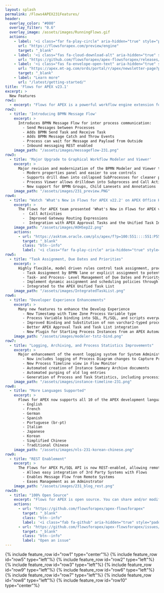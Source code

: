```yaml
---
layout: splash
permalink: /Flows4APEX231Features/
header:
  overlay_color: "#000"
  overlay_filter: "0.6"
  overlay_image: /assets/images/RunningFlows.gif
  actions:
    - label: '<i class="far fa-play-circle" aria-hidden="true" style="padding-right: 5px;"></i>Try now'
      url: "https://flowsforapex.com/preview/engine"
      target: "_blank"
    - label: '<i class="fas fa-cloud-download-alt" aria-hidden="true" style="padding-right: 5px;"></i>Download'
      url: "https://github.com/flowsforapex/apex-flowsforapex/releases/download/v23.1/FlowsforAPEX_v23.1.zip"
    - label: '<i class="fas fa-envelope-open-text" aria-hidden="true" style="padding-right: 5px;"></i>Subscribe'
      url: "https://apex.mt-ag.com/ords/portal/r/apex/newsletter-page?p8_source_page=FLOWSFORAPEX"
      target: "_blank"
    - label: "Learn more"
      url: "/latest/getting-started/"
title: 'Flows for APEX v23.1'
excerpt: >
  New Features
row1:
  - excerpt: "Flows for APEX is a powerful workflow engine extension for Oracle APEX applications. Model your business processes with BPMN, develop your process steps in APEX, and monitor your running processes with the Flows for APEX application. Version 23.1 adds powerful new features, speeds application development, and eases adminstration."
row2:
  - title: 'Introducing BPMN Message Flow'
    excerpt: >
      Introduces BPMN Message Flow for inter process communication:
        - Send Messages between Processes
        - Adds BPMN Send Task and Receive Task
        - Adds BPMN Message Catch and Throw Events
        - Process can wait for Message and Payload from Outside
        - Inbound messaging REST enabled
    image_path: "/assets/images/messageflow-231.png"
row3:
  - title: 'Major Upgrade to Graphical Workflow Modeler and Viewer'
    excerpt: >
      Major revision and modernization of the BPMN Modeler and Viewer tools:
        - Modern properties panel and easier to use controls
        - Supports drill down into collapsed SubProcesses for cleaner process models
        - Process Viewer allows drilldown into Subprocess and Call Activity status
        - New support for BPMN Groups, Child Lanesets and Annotations
    image_path: "/assets/images/231_preview.PNG"
row4:
  - title: "Watch 'What's New in Flows for APEX v22.2' on APEX Office Hours"
    excerpt: >
      The Flows for APEX team presented 'What's New in Flows for APEX v22.2' in the last APEX Office Hours call on September 29th, 2022.  This included a detailed demo of Flows for APEX v22.2 new features, including:
        -  Call Activities
        -  Improved Gateway Routing Expressions
        -  Integration with APEX Approval Tasks and the Unified Task Inbox
    image_path: "/assets/images/AOHSep22.png"
    actions:
      - url: "https://asktom.oracle.com/pls/apex/f?p=100:551::::551:P551_CLASS_ID,P551_INVITED:18506,N&cs=1461622C90E5945B28E6001AE2A9D7031"
        target: "_blank"
        class: "btn--info"
        label: '<i class="far fa-play-circle" aria-hidden="true" style="padding-right: 5px;"></i>Watch the Replay'
row5:
  - title: "Task Assignment, Due Dates and Priorities"
    excerpt: >
      Highly flexible, model driven rules control task assignment, process and task priority, and due dates.
        - Task Assignment by BPMN lane or explicit assignment to potential users and potential groups
        - Task- and Process- Level Management of Due Dates and Priority
        - Implement dynamic assignment and scheduling policies through runtime database access
        - Integrated to the APEX Unified Task List
    image_path: "/assets/images/IntegratedTaskList.png"
row6:
  - title: "Developer Experience Enhancements"
    excerpt: >
      Many new features to enhance the Develop Experience
        - New Timestamp with Time Zone Process Variable type
        - Process Variable binding into SQL, PL/SQL, and scripts everywhere
        - Improved Binding and Substitution of non varchar2-typed process variables
        - Better APEX Approval Task and Task List integration
        - New Plugin for Starting Process Instances from an APEX Automation
    image_path: "/assets/images/modeler-tstz-bind.png"
row7:
  - title: "Logging, Archiving, and Process Statistics Improvements"
    excerpt: >
      Major enhancement of the event logging system for System Administrators
        - Now includes logging of Process Diagram changes to Capture Process Changes
        - New Process Timeline view in Flow Monitor
        - Automated creation of Instance Summary Archive documents
        - Automated purging of old log entries
        - Generation of Process and Task Statistics, including processing and waiting times
    image_path: "/assets/images/instance-timeline-231.png"
row8:
  - title: "More Languages Supported"
    excerpt: >
      Flows for APEX now supports all 10 of the APEX development languages with new Korean, Chinese and Italian translations
        - English
        - French
        - German
        - Spanish
        - Portuguese (br-pt)
        - Italian
        - Japanese
        - Korean
        - Simplified Chinese
        - Traditional Chinese
    image_path: "/assets/images/nls-231-korean-chinese.png"
row9:
  - title: "REST Enablement"
    excerpt: >
      The Flows for APEX PL/SQL API is now REST-enabled, allowing remote execution of all API calls.
        - Allows easy integration of 3rd Party Systems with Flows
        - Enables Message Flow from Remote Systems
        - Eases Management as an Adminstrator
    image_path: "/assets/images/231_blog_rest.png"
row10:
  - title: "100% Open Source"
    excerpt: "Flows for APEX is open source. You can share and/or modify it, always under the adherence of the MIT-license."
    actions:
      - url: "https://github.com/flowsforapex/apex-flowsforapex"
        target: "_blank"
        class: "btn--info"
        label: '<i class="fab fa-github" aria-hidden="true" style="padding-right: 5px;"></i>Browse code'
      - url: "https://github.com/flowsforapex/apex-flowsforapex/issues/new/choose"
        target: "_blank"
        class: "btn--info"
        label: "Open an issue"
---
```

{% include feature_row id="row1" type="center"%}
{% include feature_row id="row5" type="left"%}
{% include feature_row id="row2" type="left"%}
{% include feature_row id="row3" type="left"%}
{% include feature_row id="row9" type="left"%}
{% include feature_row id="row6" type="left"%}
{% include feature_row id="row7" type="left"%}
{% include feature_row id="row8" type="left"%}
{% include feature_row id="row10" type="center"%}